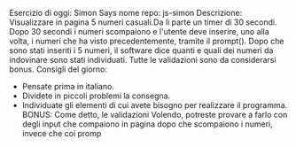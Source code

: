 Esercizio di oggi: Simon Says
nome repo: js-simon
Descrizione:
Visualizzare in pagina 5 numeri casuali.Da lì parte un timer di 30 secondi.
Dopo 30 secondi i numeri scompaiono e l'utente deve inserire, uno alla volta, i numeri che ha visto precedentemente, tramite il prompt().
Dopo che sono stati inseriti i 5 numeri, il software dice quanti e quali dei numeri da indovinare sono stati individuati.
Tutte le validazioni sono da considerarsi bonus.
Consigli del giorno:
* Pensate prima in italiano.
* Dividete in piccoli problemi la consegna.
* Individuate gli elementi di cui avete bisogno per realizzare il programma.
BONUS:
Come detto, le validazioni
Volendo, potreste provare a farlo con degli input che compaiono in pagina dopo che scompaiono i numeri, invece che coi promp